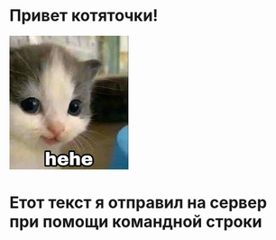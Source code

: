 # Привет котяточки!

![привет котьевые](img/images.jpg)

# Етот текст я отправил на сервер при помощи командной строки